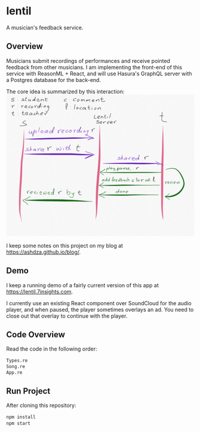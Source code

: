 # lentil

A musician's feedback service.

## Overview

Musicians submit recordings of performances and receive pointed feedback from other musicians. I am implementing the front-end of this service with ReasonML + React, and will use Hasura's GraphQL server with a Postgres database for the back-end.

The core idea is summarized by this interaction:
![](src/assets/images/sequence-diagram.png)

I keep some notes on this project on my blog at https://ashdza.github.io/blog/.

## Demo

I keep a running demo of a fairly current version of this app at 
https://lentil.7insights.com.

I currently  use an existing React component over SoundCloud for the audio player, and when paused, the player sometimes overlays an ad. You need to close out that overlay to continue with the player.

## Code Overview

Read the code in the following order:

```
Types.re
Song.re
App.re
```

## Run Project

After cloning this repository:

```sh
npm install
npm start
```
